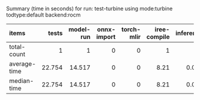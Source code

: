 Summary (time in seconds) for run: test-turbine using mode:turbine todtype:default backend:rocm

| items        |   tests |   model-run |   onnx-import |   torch-mlir |   iree-compile |   inference |
|:-------------|--------:|------------:|--------------:|-------------:|---------------:|------------:|
| total-count  |   1     |       1     |             0 |            0 |           1    |       0     |
| average-time |  22.754 |      14.517 |             0 |            0 |           8.21 |       0.027 |
| median-time  |  22.754 |      14.517 |             0 |            0 |           8.21 |       0.027 |
